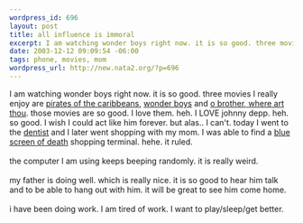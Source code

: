 ```yaml
--- 
wordpress_id: 696
layout: post
title: all influence is immoral
excerpt: I am watching wonder boys right now. it is so good. three movies I really enjoy are pirates of the caribbeans, wonder boys and o brother, where art thou. those movies are so good. I love them. heh. I LOVE johnny depp. heh. so good. I wish I could...
date: 2003-12-12 09:09:54 -06:00
tags: phone, movies, mom
wordpress_url: http://new.nata2.org/?p=696
---
```

I am watching wonder boys right now. it is so good. three movies I really enjoy are <a href="http://www.imdb.com/title/tt0368925/">pirates of the caribbeans</a>, <a href="http://www.imdb.com/title/tt0185014/">wonder boys</a> and <a href="http://www.imdb.com/title/tt0190590/">o brother, where art thou</a>. those movies are so good. I love them. heh. I LOVE johnny depp. heh. so good. I wish I could act like him forever. but alas.. I can't. today I went to the <a href="http://www.nata2.info/?path=pictures%2Fmisc%2Fphone_camera%2Fphotolog&img=1071177108-t610(1).jpg">dentist</a> and I later went shopping with my mom. I was able to find a <a href="http://www.nata2.info/?path=pictures%2Fmisc%2Fphone_camera%2Fphotolog&img=1071199841-t610%281%29.jpg">blue screen of death</a> shopping terminal. hehe. it ruled. <br/><br/>the computer I am using keeps beeping randomly. it is really weird.<br/><br/>my father is doing well. which is really nice. it is so good to hear him talk and to be able to hang out with him. it will be great to see him come home. <br/><br/>i have been doing work. I am tired of work. I want to play/sleep/get better. 
